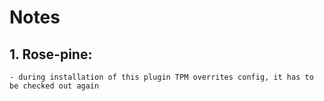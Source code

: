 # Notes

## 1. Rose-pine:
    - during installation of this plugin TPM overrites config, it has to be checked out again
